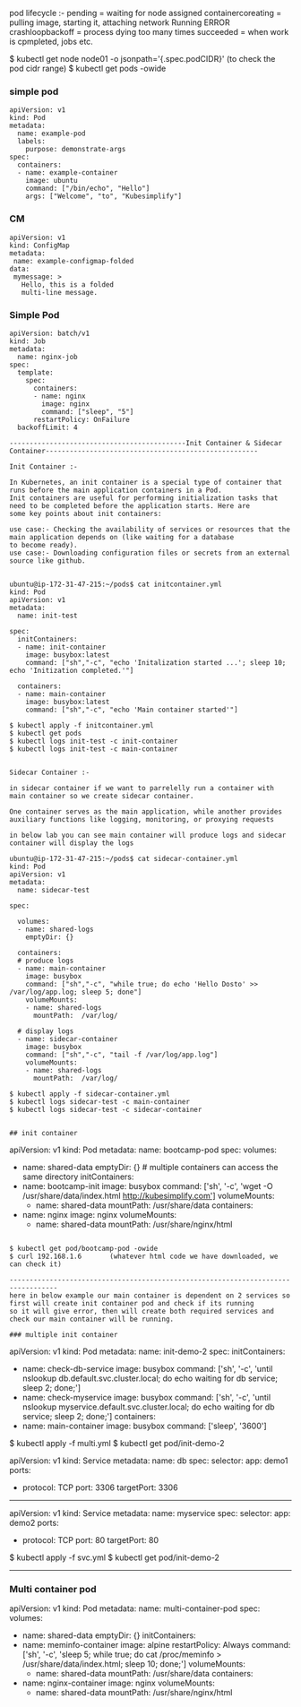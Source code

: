 pod lifecycle :-
pending = waiting for node assigned
containercoreating = pulling image, starting it, attaching network
Running
ERROR
crashloopbackoff = process dying too many times
succeeded = when work is cpmpleted, jobs etc.


$ kubectl get node node01 -o jsonpath='{.spec.podCIDR}'  (to check the pod cidr range)
$ kubectl get pods -owide


### simple pod
```
apiVersion: v1
kind: Pod
metadata:
  name: example-pod
  labels:
    purpose: demonstrate-args
spec:
  containers:
  - name: example-container
    image: ubuntu
    command: ["/bin/echo", "Hello"]  
    args: ["Welcome", "to", "Kubesimplify"]
```
 ### CM
 ```
apiVersion: v1
kind: ConfigMap
metadata:
  name: example-configmap-folded
data:
  mymessage: >
    Hello, this is a folded
    multi-line message.
 ```   

### Simple Pod
```
apiVersion: batch/v1
kind: Job
metadata:
  name: nginx-job
spec:
  template:
    spec:
      containers:
      - name: nginx
        image: nginx
        command: ["sleep", "5"]  
      restartPolicy: OnFailure  
  backoffLimit: 4 

--------------------------------------------Init Container & Sidecar Container-----------------------------------------------------

Init Container :- 

In Kubernetes, an init container is a special type of container that runs before the main application containers in a Pod. 
Init containers are useful for performing initialization tasks that need to be completed before the application starts. Here are 
some key points about init containers:

use case:- Checking the availability of services or resources that the main application depends on (like waiting for a database 
to become ready).
use case:- Downloading configuration files or secrets from an external source like github.


ubuntu@ip-172-31-47-215:~/pods$ cat initcontainer.yml
kind: Pod
apiVersion: v1
metadata:
  name: init-test

spec:
  initContainers:
  - name: init-container
    image: busybox:latest
    command: ["sh","-c", "echo 'Initalization started ...'; sleep 10; echo 'Initization completed.'"]

  containers:
  - name: main-container
    image: busybox:latest
    command: ["sh","-c", "echo 'Main container started'"]

$ kubectl apply -f initcontainer.yml
$ kubectl get pods
$ kubectl logs init-test -c init-container
$ kubectl logs init-test -c main-container


Sidecar Container :-

in sidecar container if we want to parrelelly run a container with main container so we create sidecar container.

One container serves as the main application, while another provides auxiliary functions like logging, monitoring, or proxying requests

in below lab you can see main container will produce logs and sidecar container will display the logs

ubuntu@ip-172-31-47-215:~/pods$ cat sidecar-container.yml
kind: Pod
apiVersion: v1
metadata:
  name: sidecar-test

spec:

  volumes:
  - name: shared-logs
    emptyDir: {}

  containers:
  # produce logs
  - name: main-container
    image: busybox
    command: ["sh","-c", "while true; do echo 'Hello Dosto' >> /var/log/app.log; sleep 5; done"]
    volumeMounts:
    - name: shared-logs
      mountPath:  /var/log/

  # display logs
  - name: sidecar-container
    image: busybox
    command: ["sh","-c", "tail -f /var/log/app.log"]
    volumeMounts:
    - name: shared-logs
      mountPath:  /var/log/

$ kubectl apply -f sidecar-container.yml
$ kubectl logs sidecar-test -c main-container
$ kubectl logs sidecar-test -c sidecar-container


## init container
```
apiVersion: v1
kind: Pod
metadata:
  name: bootcamp-pod
spec:
  volumes:
  - name: shared-data
    emptyDir: {}   # multiple containers can access the same directory
  initContainers:
  - name: bootcamp-init
    image: busybox
    command: ['sh', '-c', 'wget -O /usr/share/data/index.html http://kubesimplify.com']
    volumeMounts:
    - name: shared-data
      mountPath: /usr/share/data
  containers:
  - name: nginx
    image: nginx
    volumeMounts:
    - name: shared-data
      mountPath: /usr/share/nginx/html
```

$ kubectl get pod/bootcamp-pod -owide
$ curl 192.168.1.6       (whatever html code we have downloaded, we can check it)

----------------------------------------------------------------------------------
here in below example our main container is dependent on 2 services so first will create init container pod and check if its running
so it will give error, then will create both required services and check our main container will be running.

### multiple init container
```
apiVersion: v1
kind: Pod
metadata:
  name: init-demo-2
spec:
  initContainers:
  - name: check-db-service
    image: busybox
    command: ['sh', '-c', 'until nslookup db.default.svc.cluster.local; do echo waiting for db service; sleep 2; done;']
  - name: check-myservice
    image: busybox
    command: ['sh', '-c', 'until nslookup myservice.default.svc.cluster.local; do echo waiting for db service; sleep 2; done;']
  containers:
  - name: main-container
    image: busybox
    command: ['sleep', '3600']

$ kubectl apply -f multi.yml
$ kubectl get pod/init-demo-2


apiVersion: v1
kind: Service
metadata:
  name: db
spec:
  selector:
    app: demo1
  ports:
  - protocol: TCP
    port: 3306
    targetPort: 3306
---
apiVersion: v1
kind: Service
metadata:
  name: myservice
spec:
  selector:
    app: demo2
  ports:
  - protocol: TCP
    port: 80
    targetPort: 80

$ kubectl apply -f svc.yml
$ kubectl get pod/init-demo-2

--------------------------------------------------------------

### Multi container pod

apiVersion: v1
kind: Pod
metadata:
  name: multi-container-pod
spec:
  volumes:
  - name: shared-data
    emptyDir: {}
  initContainers:
  - name: meminfo-container
    image: alpine
    restartPolicy: Always
    command: ['sh', '-c', 'sleep 5; while true; do cat /proc/meminfo > /usr/share/data/index.html; sleep 10; done;']
    volumeMounts:
    - name: shared-data
      mountPath: /usr/share/data
  containers:
  - name: nginx-container
    image: nginx
    volumeMounts:
    - name: shared-data
      mountPath: /usr/share/nginx/html
      
